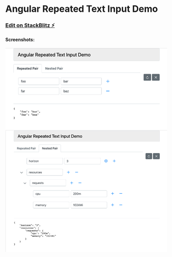 # Angular Repeated Text Input Demo

### [Edit on StackBlitz ⚡️](https://stackblitz.com/edit/angular-repeated-text-input-demo)

#### Screenshots:
![](src/assets/screenshots/repeated-pair.png)
![](src/assets/screenshots/nested-pair.png)

